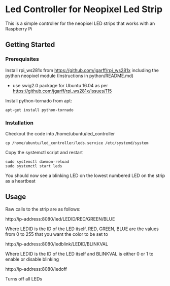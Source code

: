 # Led Controller for Neopixel Led Strip

This is a simple controller for the neopixel LED strips that works with an Raspberry Pi

## Getting Started

### Prerequisites


Install rpi_ws281x from https://github.com/jgarff/rpi_ws281x including the python neopixel module (Instructions in python/README.md)
 - use swig2.0 package for Ubuntu 16.04 as per https://github.com/jgarff/rpi_ws281x/issues/115


Install python-tornado from apt:
```
apt-get install python-tornado
```

### Installation

Checkout the code into /home/ubuntu/led_controller

```
cp /home/ubuntu/led_controller/leds.service /etc/systemd/system
```

Copy the systemctl script and restart
```
sudo systemctl daemon-reload
sudo systemctl start leds
```

You should now see a blinking LED on the lowest numbered LED on the strip as a heartbeat

## Usage

Raw calls to the strip are as follows:

http://ip-address:8080/led/LEDID/RED/GREEN/BLUE

Where LEDID is the ID of the LED itself, RED, GREEN, BLUE are the values from 0 to 255 that you want the color to be set to

http://ip-address:8080/ledblink/LEDID/BLINKVAL

Where LEDID is the ID of the LED itself and BLINKVAL is either 0 or 1 to enable or disable blinking

http://ip-address:8080/ledoff

Turns off all LEDs
